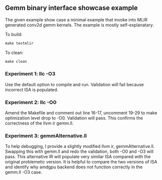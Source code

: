 ## Gemm binary interface showcase example

The given example show case a minimal example that invoke into MLIR generated conv2d gemm kernels. The example is mostly self-explanatary. 

To build:
```makefile
make testmlir
```

To clean:
```makefile
make clean
```

### Experiment 1: llc -O3

Use the default option to compile and run. Validation will fail because incorrect ISA is populated.

### Experiment 2: llc -O0

Amend the Makefile and comment out line 16-17, uncomment 19-29 to make optimization level drop to -O0. Validation will pass. This confirms the correctness of the llvm ir gemm.ll.

### Experiment 3: gemmAlternative.ll

To help debugging, I provide a slightly modified llvm ir, gemmAlternative.ll. Swapping this with gemm.ll and redo the validation, both -O0 and -O3 will pass. This alternative IR will populate very similar ISA compared with the original problemetic version. It is helpful to compare the two versions of ISA and identify why amdgpu backend does not function correctly in the gemm.ll -O3 case.

